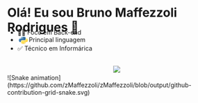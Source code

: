 <!-- Apresentação inicial -->
<h1 style="height: 35px" align="left">Olá! Eu sou Bruno Maffezzoli Rodrigues 👋</h1>

<!-- Sobre mim -->
- 👨‍💻 Foco em Back-end
- <img align='center' alt="Python - Icon" height="20px" width="26px" src="https://raw.githubusercontent.com/devicons/devicon/master/icons/python/python-original.svg">Principal linguagem
- ✅ Técnico em Informárica

<br>

<!-- Dados do GitHub -->
<div align='center'>
    <a href="https://github.com/zMaffezzoli">
    <img src="https://github-readme-stats.vercel.app/api/top-langs/?username=zMaffezzoli&layout=compact&langs_count=7&theme=bear"/></a>
</div>
<!-- Jogo da cobrinha -->
![Snake animation](https://github.com/zMaffezzoli/zMaffezzoli/blob/output/github-contribution-grid-snake.svg)
